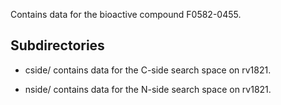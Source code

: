Contains data for the bioactive compound F0582-0455.

## Subdirectories

- cside/ contains data for the C-side search space on rv1821.

- nside/ contains data for the N-side search space on rv1821.

